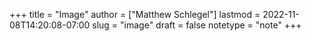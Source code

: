 +++
title = "Image"
author = ["Matthew Schlegel"]
lastmod = 2022-11-08T14:20:08-07:00
slug = "image"
draft = false
notetype = "note"
+++
